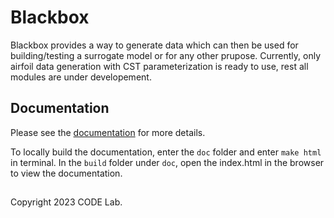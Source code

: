 # Blackbox
Blackbox provides a way to generate data which can then be used for building/testing a surrogate model or for any other prupose.
Currently, only airfoil data generation with CST parameterization is ready to use, rest all modules are under developement.

## Documentation
Please see the [documentation](https://codelab-blackbox.readthedocs-hosted.com/en/latest/) for more details.

To locally build the documentation, enter the `doc` folder and enter `make html` in terminal.
In the `build` folder under `doc`, open the index.html in the browser to view the documentation.

##
Copyright 2023 CODE Lab.
